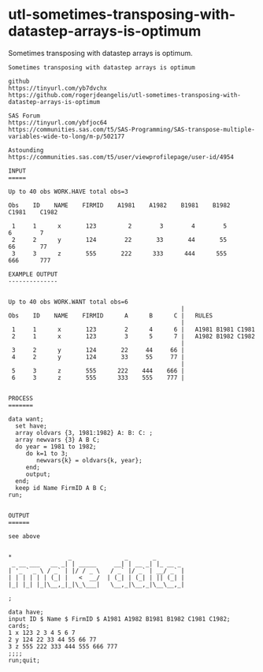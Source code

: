 # utl-sometimes-transposing-with-datastep-arrays-is-optimum
Sometimes transposing with datastep arrays is optimum.

    Sometimes transposing with datastep arrays is optimum

    github
    https://tinyurl.com/yb7dvchx
    https://github.com/rogerjdeangelis/utl-sometimes-transposing-with-datastep-arrays-is-optimum

    SAS Forum
    https://tinyurl.com/ybfjoc64
    https://communities.sas.com/t5/SAS-Programming/SAS-transpose-multiple-variables-wide-to-long/m-p/502177

    Astounding
    https://communities.sas.com/t5/user/viewprofilepage/user-id/4954

    INPUT
    =====

    Up to 40 obs WORK.HAVE total obs=3

    Obs    ID    NAME    FIRMID    A1981    A1982    B1981    B1982    C1981    C1982

     1     1      x       123         2        3        4        5        6        7
     2     2      y       124        22       33       44       55       66       77
     3     3      z       555       222      333      444      555      666      777

    EXAMPLE OUTPUT
    --------------


    Up to 40 obs WORK.WANT total obs=6
                                                     |
    Obs    ID    NAME    FIRMID      A      B      C |   RULES
                                                     |
     1     1      x       123        2      4      6 |   A1981 B1981 C1981
     2     1      x       123        3      5      7 |   A1982 B1982 C1982
                                                     |
     3     2      y       124       22     44     66 |
     4     2      y       124       33     55     77 |
                                                     |
     5     3      z       555      222    444    666 |
     6     3      z       555      333    555    777 |


    PROCESS
    =======

    data want;
      set have;
      array oldvars {3, 1981:1982} A: B: C: ;
      array newvars {3} A B C;
      do year = 1981 to 1982;
         do k=1 to 3;
            newvars{k} = oldvars{k, year};
         end;
         output;
      end;
      keep id Name FirmID A B C;
    run;


    OUTPUT
    ======

    see above


    *                _               _       _
     _ __ ___   __ _| | _____     __| | __ _| |_ __ _
    | '_ ` _ \ / _` | |/ / _ \   / _` |/ _` | __/ _` |
    | | | | | | (_| |   <  __/  | (_| | (_| | || (_| |
    |_| |_| |_|\__,_|_|\_\___|   \__,_|\__,_|\__\__,_|

    ;

    data have;
    input ID $ Name $ FirmID $ A1981 A1982 B1981 B1982 C1981 C1982;
    cards;
    1 x 123 2 3 4 5 6 7
    2 y 124 22 33 44 55 66 77
    3 z 555 222 333 444 555 666 777
    ;;;;
    run;quit;


